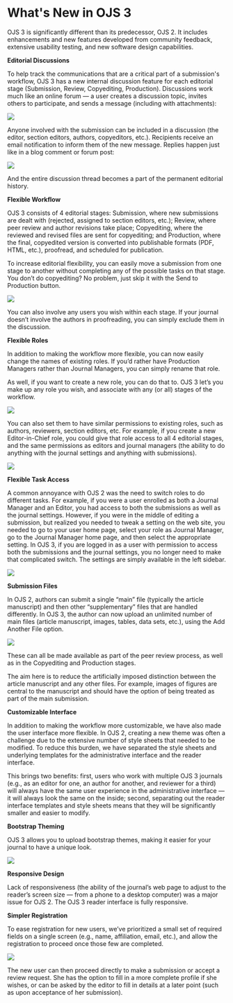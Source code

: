 # What's New in OJS 3

OJS 3 is significantly different than its predecessor, OJS 2. It includes enhancements and new features developed from community feedback, extensive usability testing, and new software design capabilities.

**Editorial Discussions**

To help track the communications that are a critical part of a submission's workflow, OJS 3 has a new internal discussion feature for each editorial stage (Submission, Review, Copyediting, Production). Discussions work much like an online forum — a user creates a discussion topic, invites others to participate, and sends a message (including with attachments):

![](https://pkp.sfu.ca/wp-content/uploads/2016/08/shot1-300x75.png)

Anyone involved with the submission can be included in a discussion (the editor, section editors, authors, copyeditors, etc.). Recipients receive an email notification to inform them of the new message. Replies happen just like in a blog comment or forum post:

![](https://pkp.sfu.ca/wp-content/uploads/2016/08/shot2-300x222.png)

And the entire discussion thread becomes a part of the permanent editorial history.

 
**Flexible Workflow**

OJS 3 consists of 4 editorial stages: Submission, where new submissions are dealt with (rejected, assigned to section editors, etc.); Review, where peer review and author revisions take place; Copyediting, where the reviewed and revised files are sent for copyediting; and Production, where the final, copyedited version is converted into publishable formats (PDF, HTML, etc.), proofread, and scheduled for publication.

To increase editorial flexibility, you can easily move a submission from one stage to another without completing any of the possible tasks on that stage. You don’t do copyediting? No problem, just skip it with the Send to Production button.

![](https://pkp.sfu.ca/wp-content/uploads/2016/08/shot3.png)

You can also involve any users you wish within each stage. If your journal doesn’t involve the authors in proofreading, you can simply exclude them in the discussion.

**Flexible Roles**

In addition to making the workflow more flexible, you can now easily change the names of existing roles. If you’d rather have Production Managers rather than Journal Managers, you can simply rename that role.

As well, if you want to create a new role, you can do that to. OJS 3 let’s you make up any role you wish, and associate with any (or all) stages of the workflow.

![](https://pkp.sfu.ca/wp-content/uploads/2016/08/shot4-300x121.png)

You can also set them to have similar permissions to existing roles, such as authors, reviewers, section editors, etc. For example, if you create a new Editor-in-Chief role, you could give that role access to all 4 editorial stages, and the same permissions as editors and journal managers (the ability to do anything with the journal settings and anything with submissions).

![](https://pkp.sfu.ca/wp-content/uploads/2016/08/shot5-300x233.png)

**Flexible Task Access**

A common annoyance with OJS 2 was the need to switch roles to do different tasks. For example, if you were a user enrolled as both a Journal Manager and an Editor, you had access to both the submissions as well as the journal settings. However, if you were in the middle of editing a submission, but realized you needed to tweak a setting on the web site, you needed to go to your user home page, select your role as Journal Manager, go to the Journal Manager home page, and then select the appropriate setting. In OJS 3, if you are logged in as a user with permission to access both the submissions and the journal settings, you no longer need to make that complicated switch. The settings are simply available in the left sidebar.

![](https://pkp.sfu.ca/wp-content/uploads/2016/08/shot6-300x149.png)

**Submission Files**

In OJS 2, authors can submit a single “main” file (typically the article manuscript) and then other “supplementary” files that are handled differently. In OJS 3, the author can now upload an unlimited number of main files (article manuscript, images, tables, data sets, etc.), using the Add Another File option.

![](https://pkp.sfu.ca/wp-content/uploads/2016/08/shot7-300x145.png)

These can all be made available as part of the peer review process, as well as in the Copyediting and Production stages.

The aim here is to reduce the artificially imposed distinction between the article manuscript and any other files. For example, images of figures are central to the manuscript and should have the option of being treated as part of the main submission.

**Customizable Interface**

In addition to making the workflow more customizable, we have also made the user interface more flexible. In OJS 2, creating a new theme was often a challenge due to the extensive number of style sheets that needed to be modified. To reduce this burden, we have separated the style sheets and underlying templates for the administrative interface and the reader interface.

This brings two benefits: first, users who work with multiple OJS 3 journals (e.g., as an editor for one, an author for another, and reviewer for a third) will always have the same user experience in the administrative interface — it will always look the same on the inside; second, separating out the reader interface templates and style sheets means that they will be significantly smaller and easier to modify.

**Bootstrap Theming**

OJS 3 allows you to upload bootstrap themes, making it easier for your journal to have a unique look.

![](https://pkp.sfu.ca/wp-content/uploads/2016/05/bootstrap-themes-300x198.gif)

**Responsive Design**

Lack of responsiveness (the ability of the journal’s web page to adjust to the reader’s screen size — from a phone to a desktop computer) was a major issue for OJS 2. The OJS 3 reader interface is fully responsive.

**Simpler Registration**

To ease registration for new users, we’ve prioritized a small set of required fields on a single screen (e.g., name, affiliation, email, etc.), and allow the registration to proceed once those few are completed.

![](https://pkp.sfu.ca/wp-content/uploads/2016/08/shot8-134x300.png)

The new user can then proceed directly to make a submission or accept a review request. She has the option to fill in a more complete profile if she wishes, or can be asked by the editor to fill in details at a later point (such as upon acceptance of her submission).